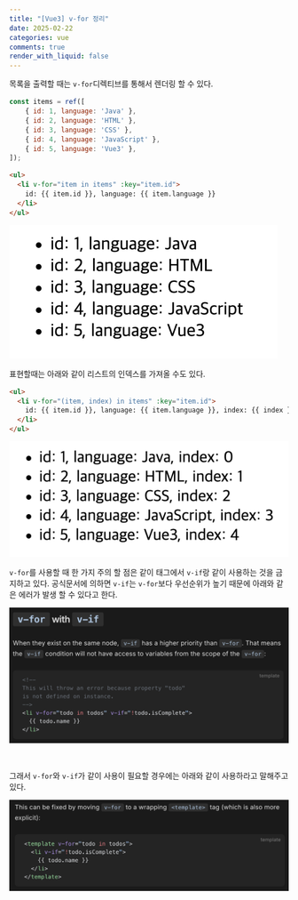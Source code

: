 ```yaml
---
title: "[Vue3] v-for 정리"
date: 2025-02-22
categories: vue
comments: true
render_with_liquid: false
---
```


목록을 출력할 때는 `v-for`디렉티브를 통해서 렌더링 할 수 있다.
```javascript
const items = ref([
	{ id: 1, language: 'Java' },
	{ id: 2, language: 'HTML' },
	{ id: 3, language: 'CSS' },
	{ id: 4, language: 'JavaScript' },
	{ id: 5, language: 'Vue3' },
]);
```
```html
<ul>
  <li v-for="item in items" :key="item.id">
    id: {{ item.id }}, language: {{ item.language }}
  </li>
</ul>
```
<p>
  <img src="/assets/images/language/vue/v-for/1.png">
</p>

표현할때는 아래와 같이 리스트의 인덱스를 가져올 수도 있다.
```html
<ul>
  <li v-for="(item, index) in items" :key="item.id">
    id: {{ item.id }}, language: {{ item.language }}, index: {{ index }}
  </li>
</ul>
```
<p>
  <img src="/assets/images/language/vue/v-for/2.png">
</p>

`v-for`를 사용할 때 한 가지 주의 할 점은 같이 태그에서 `v-if`랑 같이 사용하는 것을 금지하고 있다. 공식문서에 의하면 `v-if`는 `v-for`보다 우선순위가 높기 때문에 아래와 같은 에러가 발생 할 수 있다고 한다.
<p style="width: 100%">
  <img src="/assets/images/language/vue/v-for/3.png">
</p>

<br />

그래서 `v-for`와 `v-if`가 같이 사용이 필요할 경우에는 아래와 같이 사용하라고 말해주고 있다.
<p style="width: 100%">
  <img src="/assets/images/language/vue/v-for/4.png">
</p>

